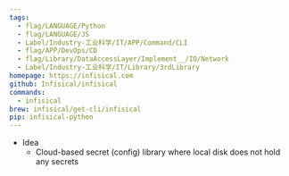 ```yaml
---
tags:
  - flag/LANGUAGE/Python
  - flag/LANGUAGE/JS
  - Label/Industry-工业科学/IT/APP/Command/CLI
  - flag/APP/DevOps/CD
  - flag/Library/DataAccessLayer/Implement__/IO/Network
  - Label/Industry-工业科学/IT/Library/3rdLibrary
homepage: https://infisical.com
github: Infisical/infisical
commands:
  - infisical
brew: infisical/get-cli/infisical
pip: infisical-python
---
```


- Idea
    - Cloud-based secret (config) library where local disk does not hold any secrets
